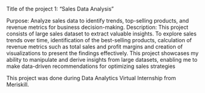Title of the project 1: “Sales Data Analysis”
 
Purpose: Analyze sales data to identify trends, top-selling products, and revenue metrics for business decision-making.
Description: This project consists of large sales dataset to extract valuable insights. To explore sales trends over time, identification of the best-selling products, calculation of revenue metrics such as total sales and profit margins 
and creation of visualizations to present the findings effectively. This project showcases my ability to manipulate and derive insights from large datasets, enabling me to make data-driven recommendations for optimizing sales strategies

This project was done during Data Analytics Virtual Internship from Meriskill.
